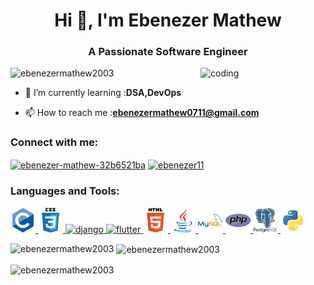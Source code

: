 <h1 align="center">Hi 👋, I'm Ebenezer Mathew</h1>
<h3 align="center">A Passionate Software Engineer</h3>

<img align="right" alt="coding" width="200" src="https://i.pinimg.com/originals/9c/18/fd/9c18fda9d8c4cf51e8bb2ac13e02dc93.gif">

<p align="left"> <img src="https://komarev.com/ghpvc/?username=ebenezermathew2003&label=Profile%20views&color=0e75b6&style=flat" alt="ebenezermathew2003" /> </p>

- 🌱 I’m currently learning :**DSA,DevOps**

- 📫 How to reach me :**ebenezermathew0711@gmail.com**

<h3 align="left">Connect with me:</h3>
<p align="left">
<a href="https://linkedin.com/in/ebenezer-mathew-32b6521ba" target="blank"><img align="center" src="https://raw.githubusercontent.com/rahuldkjain/github-profile-readme-generator/master/src/images/icons/Social/linked-in-alt.svg" alt="ebenezer-mathew-32b6521ba" height="30" width="40" /></a>
<a href="https://www.codechef.com/users/ebenezer11" target="blank"><img align="center" src="https://cdn.jsdelivr.net/npm/simple-icons@3.1.0/icons/codechef.svg" alt="ebenezer11" height="30" width="40" /></a>
</p>

<h3 align="left">Languages and Tools:</h3>
<p align="left"> <a href="https://www.cprogramming.com/" target="_blank" rel="noreferrer"> <img src="https://raw.githubusercontent.com/devicons/devicon/master/icons/c/c-original.svg" alt="c" width="40" height="40"/> </a> <a href="https://www.w3schools.com/css/" target="_blank" rel="noreferrer"> <img src="https://raw.githubusercontent.com/devicons/devicon/master/icons/css3/css3-original-wordmark.svg" alt="css3" width="40" height="40"/> </a> <a href="https://www.djangoproject.com/" target="_blank" rel="noreferrer"> <img src="https://cdn.worldvectorlogo.com/logos/django.svg" alt="django" width="40" height="40"/> </a> <a href="https://flutter.dev" target="_blank" rel="noreferrer"> <img src="https://www.vectorlogo.zone/logos/flutterio/flutterio-icon.svg" alt="flutter" width="40" height="40"/> </a> <a href="https://www.w3.org/html/" target="_blank" rel="noreferrer"> <img src="https://raw.githubusercontent.com/devicons/devicon/master/icons/html5/html5-original-wordmark.svg" alt="html5" width="40" height="40"/> </a> <a href="https://www.java.com" target="_blank" rel="noreferrer"> <img src="https://raw.githubusercontent.com/devicons/devicon/master/icons/java/java-original.svg" alt="java" width="40" height="40"/> </a> <a href="https://www.mysql.com/" target="_blank" rel="noreferrer"> <img src="https://raw.githubusercontent.com/devicons/devicon/master/icons/mysql/mysql-original-wordmark.svg" alt="mysql" width="40" height="40"/> </a> <a href="https://www.php.net" target="_blank" rel="noreferrer"> <img src="https://raw.githubusercontent.com/devicons/devicon/master/icons/php/php-original.svg" alt="php" width="40" height="40"/> </a> <a href="https://www.postgresql.org" target="_blank" rel="noreferrer"> <img src="https://raw.githubusercontent.com/devicons/devicon/master/icons/postgresql/postgresql-original-wordmark.svg" alt="postgresql" width="40" height="40"/> </a> <a href="https://www.python.org" target="_blank" rel="noreferrer"> <img src="https://raw.githubusercontent.com/devicons/devicon/master/icons/python/python-original.svg" alt="python" width="40" height="40"/> </a> </p>

<p><img align="left" src="https://github-readme-stats.vercel.app/api/top-langs?username=ebenezermathew2003&show_icons=true&locale=en&layout=compact" alt="ebenezermathew2003" /></p>

<p>&nbsp;<img align="center" src="https://github-readme-stats.vercel.app/api?username=ebenezermathew2003&show_icons=true&locale=en" alt="ebenezermathew2003" /></p>

<p><img align="center" src="https://github-readme-streak-stats.herokuapp.com/?user=ebenezermathew2003&" alt="ebenezermathew2003" /></p>
